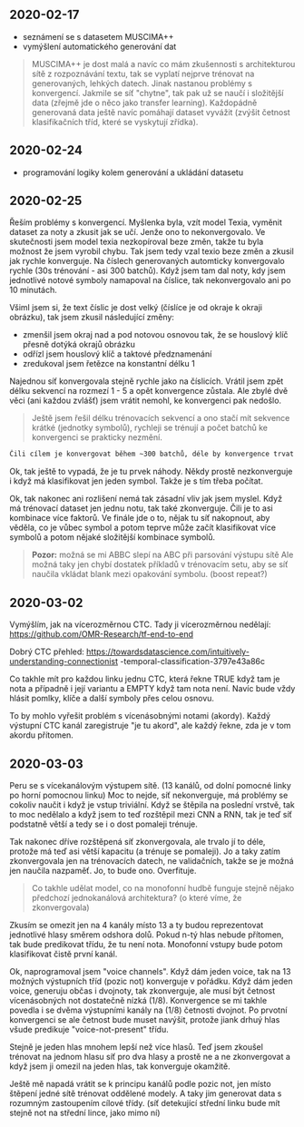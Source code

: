 ## 2020-02-17

- seznámení se s datasetem MUSCIMA++
- vymýšlení automatického generování dat

> MUSCIMA++ je dost malá a navíc co mám zkušennosti s architekturou sítě
z rozpoznávání textu, tak se vyplatí nejprve trénovat na generovaných, lehkých
datech. Jinak nastanou problémy s konvergencí. Jakmile se síť "chytne", tak pak
už se naučí i složitější data (zřejmě jde o něco jako transfer learning).
Každopádně generovaná data ještě navíc pomáhají dataset vyvážit (zvýšit četnost
klasifikačních tříd, které se vyskytují zřídka).


## 2020-02-24

- programování logiky kolem generování a ukládání datasetu


## 2020-02-25

Řeším problémy s konvergencí. Myšlenka byla, vzít model Texia, vyměnit dataset
za noty a zkusit jak se učí. Jenže ono to nekonvergovalo. Ve skutečnosti jsem
model texia nezkopíroval beze změn, takže tu byla možnost že jsem vyrobil chybu.
Tak jsem tedy vzal texio beze změn a zkusil jak rychle konverguje. Na číslech
generovaných automticky konvergovalo rychle (30s trénování - asi 300 batchů).
Když jsem tam dal noty, kdy jsem jednotlivé notové symboly namapoval na
číslice, tak nekonvergovalo ani po 10 minutách.

Všiml jsem si, že text číslic je dost velký (číslíce je od okraje k
okraji obrázku), tak jsem zkusil následující změny:

- zmenšil jsem okraj nad a pod notovou osnovou tak, že se houslový klíč přesně
  dotýká okrajů obrázku
- odřízl jsem houslový klíč a taktové předznamenání
- zredukoval jsem řetězce na konstantní délku 1

Najednou síť konvergovala stejně rychle jako na číslicích. Vrátil jsem zpět
délku sekvencí na rozmezí 1 - 5 a opět konvergence zůstala. Ale zbylé dvě věci
(ani každou zvlášť) jsem vrátit nemohl, ke konvergenci pak nedošlo.

> Ještě jsem řešil délku trénovacích sekvencí a ono stačí mít sekvence krátké
  (jednotky symbolů), rychleji se trénují a počet batchů ke konvergenci
  se prakticky nezmění.

```txt
Čili cílem je konvergovat během ~300 batchů, déle by konvergence trvat neměla.
```

Ok, tak ještě to vypadá, že je tu prvek náhody. Někdy prostě nezkonverguje
i když má klasifikovat jen jeden symbol. Takže je s tím třeba počítat.

Ok, tak nakonec ani rozlišení nemá tak zásadní vliv jak jsem myslel.
Když má trénovací dataset jen jednu notu, tak také zkonverguje.
Čili je to asi kombinace více faktorů. Ve finále jde o to, nějak
tu síť nakopnout, aby věděla, co je vůbec symbol a potom teprve může začít
klasifikovat více symbolů a potom nějaké složitější kombinace symbolů.

> **Pozor:** možná se mi ABBC slepí na ABC při parsování výstupu sítě
  Ale možná taky jen chybí dostatek příkladů v trénovacím setu, aby
  se síť naučila vkládat blank mezi opakování symbolu. (boost repeat?)


## 2020-03-02

Vymýšlím, jak na vícerozměrnou CTC.
Tady ji vícerozměrnou nedělají: https://github.com/OMR-Research/tf-end-to-end

Dobrý CTC přehled:
https://towardsdatascience.com/intuitively-understanding-connectionist
-temporal-classification-3797e43a86c

Co takhle mít pro každou linku jednu CTC, která řekne TRUE když tam je nota
a případně i její variantu a EMPTY když tam nota není. Navíc bude vždy
hlásit pomlky, klíče a další symboly přes celou osnovu.

To by mohlo vyřešit problém s vícenásobnými notami (akordy).
Každý výstupní CTC kanál zaregistruje "je tu akord", ale každý řekne, zda
je v tom akordu přítomen.


## 2020-03-03

Peru se s vícekanálovým výstupem sítě. (13 kanálů, od dolní pomocné linky po
horní pomocnou linku) Moc to nejde, síť nekonverguje, má problémy se cokoliv
naučit i když je vstup triviální. Když se štěpila na poslední vrstvě, tak
to moc nedělalo a když jsem to teď rozštěpil mezi CNN a RNN, tak je teď
síť podstatně větší a tedy se i o dost pomaleji trénuje.

Tak nakonec dříve rozštěpená síť zkonvergovala, ale trvalo jí to déle, protože
má teď asi větší kapacitu (a trénuje se pomaleji). Jo a taky zatím zkonvergovala
jen na trénovacích datech, ne validačních, takže se je možná jen
naučila nazpaměť. Jo, to bude ono. Overfituje.

> Co takhle udělat model, co na monofonní hudbě funguje stejně nějako předchozí
jednokanálová architektura? (o které víme, že zkonvergovala)

Zkusím se omezit jen na 4 kanály místo 13 a ty budou reprezentovat jednotlivé
hlasy směrem odshora dolů. Pokud n-tý hlas nebude přítomen, tak bude predikovat
třídu, že tu není nota. Monofonní vstupy bude potom klasifikovat čistě
první kanál.

Ok, naprogramoval jsem "voice channels". Když dám jeden voice, tak na
13 možných výstupních tříd (pozic not) konverguje v pořádku.
Když dám jeden voice, generuju občas i dvojnoty, tak zkonverguje, ale musí
být četnost vícenásobných not dostatečně nízká (1/8). Konvergence se mi takhle
povedla i se dvěma výstupními kanály na (1/8) četnosti dvojnot. Po prvotní
konvergenci se ale četnost bude muset navýšit, protože jiank drhuý hlas všude
predikuje "voice-not-present" třídu.

Stejně je jeden hlas mnohem lepší než více hlasů. Teď jsem zkoušel trénovat
na jednom hlasu síť pro dva hlasy a prostě ne a ne zkonvergovat a když
jsem ji omezil na jeden hlas, tak konverguje okamžitě.

Ještě mě napadá vrátit se k principu kanálů podle pozic not, jen místo
štěpení jedné sítě trénovat oddělené modely. A taky jim generovat data
s rozumným zastoupením cílové třídy. (síť detekující střední linku bude
mít stejně not na střední lince, jako mimo ní)
